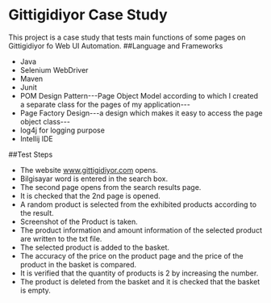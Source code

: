 # Gittigidiyor Case Study
This project is a case study that tests main functions of some pages on Gittigidiyor fo Web UI Automation.
##Language and Frameworks
* Java
* Selenium WebDriver
* Maven
* Junit
* POM Design Pattern---Page Object Model according to which I created a separate class for the pages of
my application---
* Page Factory Design---a design which makes it easy to access the page object class---
* log4j for logging purpose
* Intellij IDE

##Test Steps

- The website www.gittigidiyor.com opens.
- Bilgisayar word is entered in the search box.
- The second page opens from the search results page.
- It is checked that the 2nd page is opened.
- A random product is selected from the exhibited products according to the result.
- Screenshot of the Product is taken.
- The product information and amount information of the selected product are written to the txt file.
- The selected product is added to the basket.
- The accuracy of the price on the product page and the price of the product in the basket is compared.
- It is verified that the quantity of products is 2 by increasing the number.
- The product is deleted from the basket and it is checked that the basket is empty.


